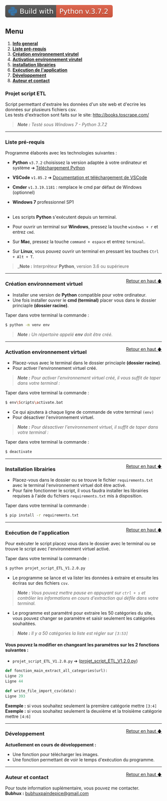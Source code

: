 ![Static Badge](static/badges/Build-with-Python-3.7.2.svg)

<div id="top"></div>

## Menu   

1. **[Info general](#informations-générales)**   
2. **[Liste pré-requis](#liste)**   
3. **[Création environnement virutel](#creation-environnement)**   
4. **[Activation environnement virutel](#activation-environnement)**   
5. **[installation librairies](#installation)**   
6. **[Exécution de l'application](#execution)**   
7. **[Développement](#developpement)**   
8. **[Auteur et contact](#auteur)**   


<div id="informations-générales"></div>

### Projet script ETL   

Script permettant d'extraire les données d'un site web et d'ecrire les données sur plusieurs fichiers csv.   
Les tests d'extraction sont faits sur le site: http://books.toscrape.com/   

>_**Note :** Testé sous Windows 7 - Python 3.7.2_   

-------------------------------------------------------------------------------------------------------------------

<div id="liste"></div>

### Liste pré-requis   

Programme élaborés avec les technologies suivantes :   

- **Python** ``v3.7.2`` choisissez la version adaptée à votre ordinateur et système ➔ [Téléchargement Python](https://www.python.org/downloads/)   
- **VSCode** ``v1.85.2`` ➔ [Documentation et téléchargement de VSCode](https://code.visualstudio.com/) 
- **Cmder** ``v1.3.19.1181`` : remplace le cmd par défaut de Windows (optionnel)   
- **Windows 7** professionnel SP1   
  &nbsp;   

- Les scripts **Python** s'exécutent depuis un terminal.   
- Pour ouvrir un terminal sur **Windows**, pressez la touche ```windows + r``` et entrez ```cmd```.   
- Sur **Mac**, pressez la touche ```command + espace``` et entrez ```terminal```.   
- Sur **Linux**, vous pouvez ouvrir un terminal en pressant les touches ```Ctrl + Alt + T```.   

>_**Note :** Interpréteur **Python**, version 3.6 ou supérieure     

-------------------------------------------------------------------------------------------------------------------

<div id="creation-environnement"></div>
<a href="#top" style="float: right;">Retour en haut 🡅</a>

### Création environnement virtuel   

- Installer une version de **Python** compatible pour votre ordinateur.   
- Une fois installer ouvrer le **cmd (terminal)** placer vous dans le dossier princiaple **(dossier racine)**.   

Taper dans votre terminal la commande :   

```bash
$ python -m venv env
```   

>_**Note :** Un répertoire appelé **env** doit être créé._   

-------------------------------------------------------------------------------------------------------------------

<div id="activation-environnement"></div>
<a href="#top" style="float: right;">Retour en haut 🡅</a>

### Activation environnement virtuel   

- Placez-vous avec le terminal dans le dossier princiaple **(dossier racine)**.   
- Pour activer l'environnement virtuel créé.   

>_**Note :** Pour activer l'environnement virtuel créé, il vous suffit de taper dans votre terminal :_   

Taper dans votre terminal la commande :

```bash
$ env\Scripts\activate.bat
```
- Ce qui ajoutera à chaque ligne de commande de votre terminal ``(env)``   
- Pour désactiver l'environnement virtuel.   

>_**Note :** Pour désactiver l'environnement virtuel, il suffit de taper dans votre terminal :_   

Taper dans votre terminal la commande :

```bash
$ deactivate   
```

-------------------------------------------------------------------------------------------------------------------

<div id="installation"></div>
<a href="#top" style="float: right;">Retour en haut 🡅</a>

### Installation librairies   

- Placez-vous dans le dossier ou se trouve le fichier ``requirements.txt`` avec le terminal l'environnement virtuel doit être activé.   
- Pour faire fonctionner le script, il vous faudra installer les librairies requises à l'aide du fichiers ``requirements.txt`` mis à disposition.   

Taper dans votre terminal la commande :   

```bash
$ pip install -r requirements.txt
```
-------------------------------------------------------------------------------------------------------------------

<div id="execution"></div>
<a href="#top" style="float: right;">Retour en haut 🡅</a>

### Exécution de l'application   

Pour exécuter le script placez vous dans le dossier avec le terminal ou se trouve le script avec l'environnement virtuel activé.   

Taper dans votre terminal la commande :   

```bash
$ python projet_script_ETL_V1.2.0.py
```

- Le programme se lance et va lister les données à extraire et ensuite les écriras sur des fichiers ``csv``.   

>_**Note :** Vous pouvez mettre pause en appuyant sur ``ctrl + s`` et contrôler les informations en cours d'extraction qui défile dans votre terminal._   

- Le programme est paramétré pour extraire les 50 catégories du site, vous pouvez changer se paramètre et saisir seulement les catégories souhaitées.   
  
>_**Note :** Il y a 50 catégories la liste est régler sur ``[3:53]``_   


#### Vous pouvez la modifier en changeant les paramétres sur les 2 fonctions suivantes :   

- ``projet_script_ETL_V1.2.0.py`` ➔ ([projet_script_ETL_V1.2.0.py](projet_script_ETL_V1.2.0.py))   


```python
def fonction_main_extract_all_categories(url):
Ligne 29   
Ligne 44 
```   

```python
def write_file_import_csv(data):
Ligne 393
```   

**Exemple :** si vous souhaitez seulement la première catégorie mettre ``[3:4]``   
**Exemple :** si vous souhaitez seulement la deuxième et la troisième catégorie mettre ``[4:6]``   

-------------------------------------------------------------------------------------------------------------------

<div id="developpement"></div>
<a href="#top" style="float: right;">Retour en haut 🡅</a>

### Développement   

**Actuellement en cours de développement :**   

- Une fonction pour télécharger les images.   
- Une fonction permettant de voir le temps d'exécution du programme.   

-------------------------------------------------------------------------------------------------------------------

<div id="auteur"></div>
<a href="#top" style="float: right;">Retour en haut 🡅</a>

### Auteur et contact   

Pour toute information suplémentaire, vous pouvez me contacter.   
**Bubhux :** bubhuxpaindepice@gmail.com   
